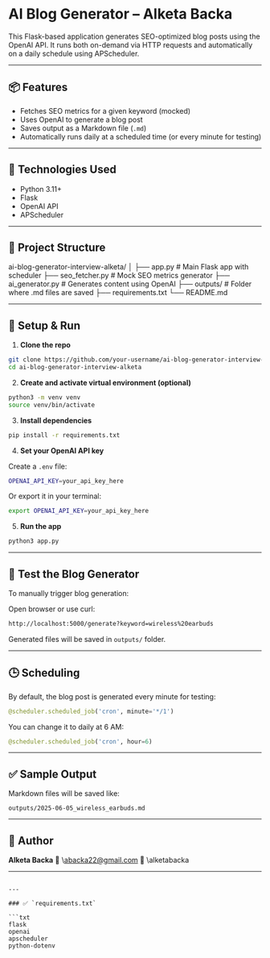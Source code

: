 
# AI Blog Generator – Alketa Backa

This Flask-based application generates SEO-optimized blog posts using the OpenAI API. It runs both on-demand via HTTP requests and automatically on a daily schedule using APScheduler.

---

## 📦 Features

- Fetches SEO metrics for a given keyword (mocked)
- Uses OpenAI to generate a blog post
- Saves output as a Markdown file (`.md`)
- Automatically runs daily at a scheduled time (or every minute for testing)

---

## 🚀 Technologies Used

- Python 3.11+
- Flask
- OpenAI API
- APScheduler

---

## 📂 Project Structure


ai-blog-generator-interview-alketa/
│
├── app.py                 # Main Flask app with scheduler
├── seo\_fetcher.py         # Mock SEO metrics generator
├── ai\_generator.py        # Generates content using OpenAI
├── outputs/               # Folder where .md files are saved
├── requirements.txt
└── README.md



---

## 🔑 Setup & Run

1. **Clone the repo**

```bash
git clone https://github.com/your-username/ai-blog-generator-interview-alketa.git
cd ai-blog-generator-interview-alketa
````

2. **Create and activate virtual environment (optional)**

```bash
python3 -m venv venv
source venv/bin/activate
```

3. **Install dependencies**

```bash
pip install -r requirements.txt
```

4. **Set your OpenAI API key**

Create a `.env` file:

```bash
OPENAI_API_KEY=your_api_key_here
```

Or export it in your terminal:

```bash
export OPENAI_API_KEY=your_api_key_here
```

5. **Run the app**

```bash
python3 app.py
```

---

## 🧪 Test the Blog Generator

To manually trigger blog generation:

Open browser or use curl:

```bash
http://localhost:5000/generate?keyword=wireless%20earbuds
```

Generated files will be saved in `outputs/` folder.

---

## 🕒 Scheduling

By default, the blog post is generated every minute for testing:

```python
@scheduler.scheduled_job('cron', minute='*/1')
```

You can change it to daily at 6 AM:

```python
@scheduler.scheduled_job('cron', hour=6)
```

---

## ✅ Sample Output

Markdown files will be saved like:

```
outputs/2025-06-05_wireless_earbuds.md
```

---

## 🧠 Author

**Alketa Backa**
📧 \abacka22@gmail.com
💼 \alketabacka

---

````

---

### ✅ `requirements.txt`

```txt
flask
openai
apscheduler
python-dotenv
````


